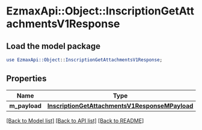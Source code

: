 # EzmaxApi::Object::InscriptionGetAttachmentsV1Response

## Load the model package
```perl
use EzmaxApi::Object::InscriptionGetAttachmentsV1Response;
```

## Properties
Name | Type | Description | Notes
------------ | ------------- | ------------- | -------------
**m_payload** | [**InscriptionGetAttachmentsV1ResponseMPayload**](InscriptionGetAttachmentsV1ResponseMPayload.md) |  | 

[[Back to Model list]](../README.md#documentation-for-models) [[Back to API list]](../README.md#documentation-for-api-endpoints) [[Back to README]](../README.md)


